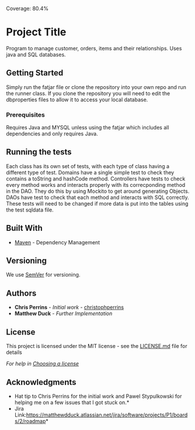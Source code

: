 Coverage: 80.4%
# Project Title

Program to manage customer, orders, items and their relationships. Uses java and SQL databases.

## Getting Started

Simply run the fatjar file or clone the repository into your own repo and run the runner class. If you clone the repository you will need to edit the dbproperties files to allow it to access your local database.

### Prerequisites

Requires Java and MYSQL unless using the fatjar which includes all dependencies and only requires Java.


## Running the tests

Each class has its own set of tests, with each type of class having a different type of test.
Domains have a single simple test to check they contains a toString and hashCode method.
Controllers have tests to check every method works and interacts properly with its correcponding method in the DAO. They do this by using Mockito to get around generating Objects. 
DAOs have test to check that each method and interacts with SQL correctly. These tests will need to be changed if more data is put into the tables using the test sqldata file.




## Built With

* [Maven](https://maven.apache.org/) - Dependency Management

## Versioning

We use [SemVer](http://semver.org/) for versioning.

## Authors

* **Chris Perrins** - *Initial work* - [christophperrins](https://github.com/christophperrins)
* **Matthew Duck** - *Further Implementation*

## License

This project is licensed under the MIT license - see the [LICENSE.md](LICENSE.md) file for details 

*For help in [Choosing a license](https://choosealicense.com/)*

## Acknowledgments

* Hat tip to Chris Perrins for the initial work and Pawel Stypulkowski for helping me on a few issues that I got stuck on.*
* Jira Link:https://matthewdduck.atlassian.net/jira/software/projects/P1/boards/2/roadmap*
